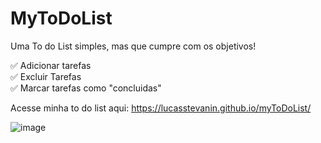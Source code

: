 # MyToDoList

Uma To do List simples, mas que cumpre com os objetivos!

✅ Adicionar tarefas <br/>
✅ Excluir Tarefas <br/>
✅ Marcar tarefas como "concluidas" <br/>

Acesse minha to do list aqui: https://lucasstevanin.github.io/myToDoList/

![image](https://user-images.githubusercontent.com/52427060/145728237-6b2ee7ff-621c-4288-981a-4bc71667618c.png)

